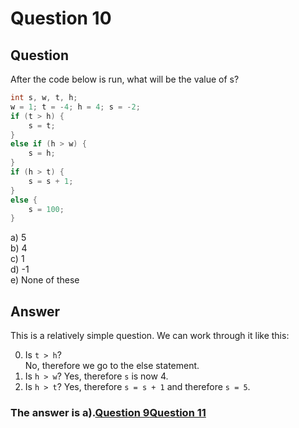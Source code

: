 # Question 10
## Question
After the code below is run, what will be the value of s?
```java
int s, w, t, h;
w = 1; t = -4; h = 4; s = -2;
if (t > h) {
	s = t;
}
else if (h > w) {
	s = h;
}
if (h > t) {
	s = s + 1;
}
else {
	s = 100;
}
```
a) 5  
b) 4  
c) 1  
d) -1  
e) None of these  
## Answer
This is a relatively simple question. We can work through it like this:

0. Is `t > h`?  
No, therefore we go to the else statement. 
1. Is `h > w`?
Yes, therefore `s` is now 4. 
2. Is `h > t`?
Yes, therefore `s = s + 1` and therefore `s = 5`. 

### **The answer is a).**[Question 9](https://thunderredstar.me/Test-2-Review/explanations/the_part_with_multiple_guesses/10-19/9)[Question 11](https://thunderredstar.me/Test-2-Review/explanations/the_part_with_multiple_guesses/10-19/11)